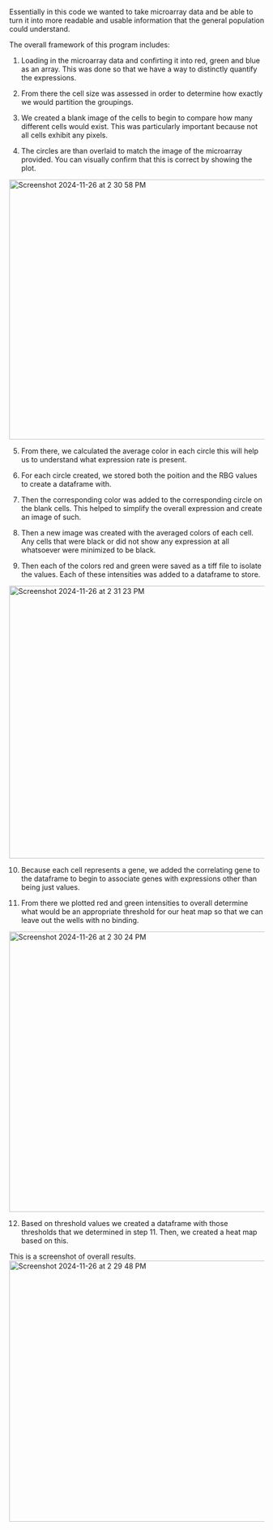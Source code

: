 Essentially in this code we wanted to take microarray data and be able to turn it into more 
readable and usable information that the general population could understand. 

The overall framework of this program includes:
1. Loading in the microarray data and confirting it into red, green and blue as an array. This was done
so that we have a way to distinctly quantify the expressions.

2. From there the cell size was assessed in order to determine how exactly we would partition the groupings.
  
3. We created a blank image of the cells to begin to compare how many different cells would exist. This was
particularly important because not all cells exhibit any pixels.

4. The circles are than overlaid to match the image of the microarray provided. You can
visually confirm that this is correct by showing the plot.
<img width="512" alt="Screenshot 2024-11-26 at 2 30 58 PM" src="https://github.com/user-attachments/assets/056f07fd-a01b-44d7-86e0-2dcfe4392820">

5. From there, we calculated the average color in each circle this will help us to understand
what expression rate is present.

6. For each circle created, we stored both the poition and the RBG values to create a dataframe with.

7. Then the corresponding color was added to the corresponding circle on the blank cells. This helped
to simplify the overall expression and create an image of such.

8. Then a new image was created with the averaged colors of each cell. Any cells that were black or did not
show any expression at all whatsoever were minimized to be black.

9. Then each of the colors red and green were saved as a tiff file to isolate the values. Each
of these intensities was added to a dataframe to store.
<img width="537" alt="Screenshot 2024-11-26 at 2 31 23 PM" src="https://github.com/user-attachments/assets/07dbb19b-d439-44bb-82a5-a53b97572cd2">

10. Because each cell represents a gene, we added the correlating gene to the dataframe to begin to associate
genes with expressions other than being just values.

11. From there we plotted red and green intensities to overall determine what would be an appropriate threshold
for our heat map so that we can leave out the wells with no binding.
<img width="552" alt="Screenshot 2024-11-26 at 2 30 24 PM" src="https://github.com/user-attachments/assets/386cae00-f9f5-4539-a040-6a1a5196d510">

12. Based on threshold values we created a dataframe with those thresholds that we determined in step 11.
Then, we created a heat map based on this.

This is a screenshot of overall results. 
<img width="514" alt="Screenshot 2024-11-26 at 2 29 48 PM" src="https://github.com/user-attachments/assets/46f775f6-353d-427e-8aac-556b7cab0b85">
